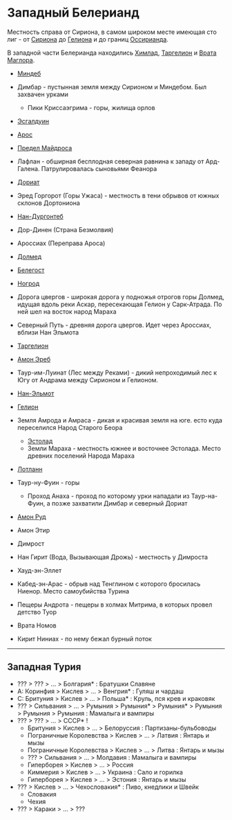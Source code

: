 # Западный Белерианд

Местность справа от Сириона, в самом широком месте имеющая сто лиг - от
[Сириона](Сирион.md) до [Гелиона](Гелион.md) и до границ
[Оссирианда](Оссирианд.md).

В западной части Белерианда находились [Химлад](Химлад.md),
[Таргелион](Таргелион.md) и [Врата Маглора](Врата%20Маглора.md).

*   [Миндеб](Миндеб.md)
*   Димбар - пустынная земля между Сирионом и Миндебом. Был захвачен урками
    *   Пики Криссаэгрима - горы, жилища орлов
*   [Эсгалдуин](Эсгалдуин.md)
*   [Арос](Арос.md)
*   [Предел Майдроса](Предел%20Майдроса.md)
*   Лафлан - обширная бесплодная северная равнина к западу от Ард-Галена.
    Патрулировалась сыновьями Феанора
*   [Дориат](Дориат.md)

*   Эред Горгорот (Горы Ужаса) - местность в тени обрывов от южных склонов
    Дортониона
*   [Нан-Дургонтеб](Нан-Дургонтеб.md)

* Дор-Динен (Страна Безмолвия)
* Ароссиах (Переправа Ароса)

*   [Долмед](Долмед.md)
*   [Белегост](Белегост.md)
*   [Ногрод](Ногрод.md)
*   Дорога цвергов - широкая дорога у подножья отрогов горы Долмед, идущая
    вдоль реки Аскар, пересекающая Гелион у Сарк-Атрада. По ней шел на восток
    народ Мараха
*   Северный Путь - древняя дорога цвергов. Идет через Ароссиах, вблизи Нан
    Эльмота
*   [Таргелион](Таргелион.md)
*   [Амон Эреб](Амон%20Эреб.md)
*   Таур-им-Луинат (Лес между Реками) - дикий непроходимый лес к Югу от Андрама
    между Сирионом и Гелионом.
*   [Нан-Эльмот](Нан-Эльмот.md)
*   [Гелион](Гелион.md)

*   Земля Амрода и Амраса - дикая и красивая земля на юге. есто куда
    переселился Народ Старого Беора
    *   [Эстолад](Эстолад.md)
    *   Земли Мараха - местность южнее и восточнее Эстолада. Место древних
        поселений Народа Мараха 
*   [Лотланн](Лотланн.md)
*   Таур-ну-Фуин - горы
    *   Проход Анаха - проход по которому урки нападали из Таур-на-Фуин, а
        позже захватили Димбар и северный Дориат
*   [Амон Руд](Амон%20Руд.md)
*   Амон Этир
*   Димрост
*   Нан Гирит (Вода, Вызывающая Дрожь) - местность у Димроста
*   Хауд-эн-Эллет
*   Кабед-эн-Арас - обрыв над Тенглином с которого бросилась Ниенор. Место
    самоубийства Турина
*   Пещеры Андрота -  пещеры в холмах Митрима, в которых провел детство Туор
*   Врата Номов
*   Кирит Ниниах - по нему бежал бурный поток

----
## Западная Турия

*   ???             >   ???         >   ... >   Болгария*       :   Братушки Славяне
*   А:  Коринфия    >   Кислев      >   ... >   Венгрия*        :   Гуляш и чардаш
*   С:  Бритуния    >   Кислев      >   ... >   Польша*         :   Круль, пся крев и краковяк
*   ???             >   Сильвания   >   ... >   Румыния     >   Румыния*        >   Румыния*        >   Румыния         >   Румыния         >   Румыния :   Мамалыга и вампиры
*   ???             >   ???         >   ... >   СССР*       !
    *   Бритуния                >   Кислев      >   ... >   Белоруссия  :   Партизаны-бульбоводы
    *   Пограничные Королевства >   Кислев      >   ... >   Латвия      :   Янтарь и мызы
    *   Пограничные Королевства >   Кислев      >   ... >   Литва       :   Янтарь и мызы
    *   ???                     >   Сильвания   >   ... >   Молдавия    :   Мамалыга и вампиры
    *   Гиперборея              >   Кислев      >   ... >   Россия
    *   Киммерия                >   Кислев      >   ... >   Украина     :   Сало и горилка
    *   Гиперборея              >   Кислев      >   ... >   Эстония     :   Янтарь и мызы
*   ???             >   Кислев      >   ... >   Чехословакия*   :   Пиво, кнедлики и Швейк
    *   Словакия
    *   Чехия
*   ???             >   Караки      >   ... >   ???
